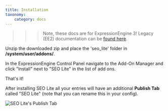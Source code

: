 ```yaml
---
title: Installation
taxonomy:
    category: docs
---
```


>>> Note, these docs are for ExpressionEngine 3! Legacy (EE2) documentation can be [found here](http://ee2.wedoaddons.com).

Unzip the downloaded zip and place the 'seo_lite' folder in **/system/user/addons/**.

In the ExpressionEngine Control Panel navigate to the Add-On Manager and click "Install" next to "SEO Lite" in the list of add ons.

That's it!

After installing SEO Lite all your entries will have an additional **Publish Tab** called "SEO Lite" (note that you can rename this in your config).

![SEO Lite's Publish Tab](/img/seo-lite/seo-lite-publish-tab-fs8.png)